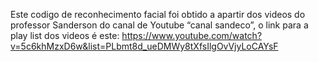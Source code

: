 Este codigo de reconhecimento facial foi obtido a apartir dos videos do professor Sanderson do canal de Youtube “canal sandeco”, o link para a play list dos videos é este: https://www.youtube.com/watch?v=5c6khMzxD6w&list=PLbmt8d_ueDMWy8tXfsIlgOvVjyLoCAYsF
